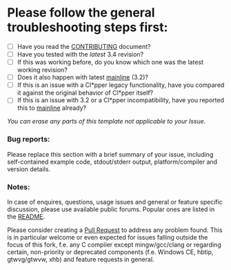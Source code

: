 # Please follow the general troubleshooting steps first:

- [ ] Have you read the [CONTRIBUTING](CONTRIBUTING.md) document?
- [ ] Have you tested with the _latest_ 3.4 revision?
- [ ] If this was working before, do you know which one was the latest working revision?
- [ ] Does it also happen with latest [mainline](https://github.com/harbour/core) (3.2)?
- [ ] If this is an issue with a Cl\*pper legacy functionality, have you compared it against the original behavior of Cl\*pper itself?
- [ ] If this is an issue with 3.2 or a Cl\*pper incompatibility, have you reported this to [mainline](https://groups.google.com/forum/#!forum/harbour-devel) already?

_You can erase any parts of this template not applicable to your Issue._

### Bug reports:

Please replace this section with a brief summary of your issue, including self-contained example code, stdout/stderr output, platform/compiler and version details.

### Notes:

In case of enquires, questions, usage issues and general or feature specific discussion, please use available public forums. Popular ones are listed in the [README](../README.md#external-links).

Please consider creating a [Pull Request](https://github.com/vszakats/harbour-core/pulls) to address any problem found. This is in particular welcome or even expected for issues falling outside the focus of this fork, f.e. any C compiler except mingw/gcc/clang or regarding certain, non-priority or deprecated components (f.e. Windows CE, hbtip, gtwvg/gtwvw, xhb) and feature requests in general.
